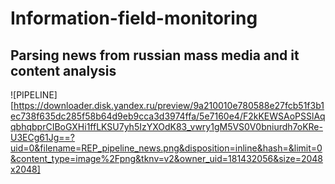 # Information-field-monitoring
## Parsing news from russian mass media and it content analysis

![PIPELINE][https://downloader.disk.yandex.ru/preview/9a210010e780588e27fcb51f3b1ec738f635dc285f58b64d9eb9cca3d3974ffa/5e7160e4/F2kKEWSAoPSSlAqqbhqbprCIBoGXHi1ffLKSU7yh5IzYXOdK83_vwry1gM5VS0V0bniurdh7oKRe-U3ECg61Jg==?uid=0&filename=REP_pipeline_news.png&disposition=inline&hash=&limit=0&content_type=image%2Fpng&tknv=v2&owner_uid=181432056&size=2048x2048]
